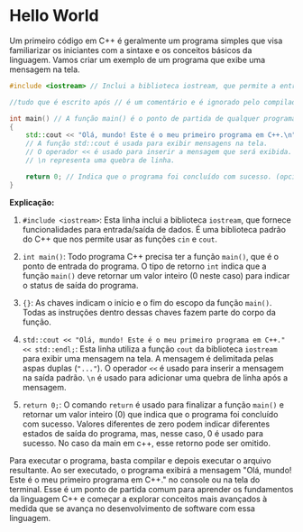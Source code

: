 # Hello World

Um primeiro código em C++ é geralmente um programa simples que visa familiarizar os iniciantes com a sintaxe e os conceitos básicos da linguagem. Vamos criar um exemplo de um programa que exibe uma mensagem na tela.

```cpp
#include <iostream> // Inclui a biblioteca iostream, que permite a entrada/saída de dados.

//tudo que é escrito após // é um comentário e é ignorado pelo compilador.

int main() // A função main() é o ponto de partida de qualquer programa C++.
{
    std::cout << "Olá, mundo! Este é o meu primeiro programa em C++.\n";
    // A função std::cout é usada para exibir mensagens na tela.
    // O operador << é usado para inserir a mensagem que será exibida.
    // \n representa uma quebra de linha.

    return 0; // Indica que o programa foi concluído com sucesso. (opcional)
}
```

**Explicação:**

1. `#include <iostream>`: Esta linha inclui a biblioteca `iostream`, que fornece funcionalidades para entrada/saída de dados. É uma biblioteca padrão do C++ que nos permite usar as funções `cin` e `cout`.

2. `int main()`: Todo programa C++ precisa ter a função `main()`, que é o ponto de entrada do programa. O tipo de retorno `int` indica que a função `main()` deve retornar um valor inteiro (0 neste caso) para indicar o status de saída do programa.

3. `{}`: As chaves indicam o início e o fim do escopo da função `main()`. Todas as instruções dentro dessas chaves fazem parte do corpo da função.

4. `std::cout << "Olá, mundo! Este é o meu primeiro programa em C++." << std::endl;`: Esta linha utiliza a função `cout` da biblioteca `iostream` para exibir uma mensagem na tela. A mensagem é delimitada pelas aspas duplas (`"..."`). O operador `<<` é usado para inserir a mensagem na saída padrão. `\n` é usado para adicionar uma quebra de linha após a mensagem.

5. `return 0;`: O comando `return` é usado para finalizar a função `main()` e retornar um valor inteiro (0) que indica que o programa foi concluído com sucesso. Valores diferentes de zero podem indicar diferentes estados de saída do programa, mas, nesse caso, 0 é usado para sucesso. No caso da main em c++, esse retorno pode ser omitido.

Para executar o programa, basta compilar e depois executar o arquivo resultante. Ao ser executado, o programa exibirá a mensagem "Olá, mundo! Este é o meu primeiro programa em C++." no console ou na tela do terminal. Esse é um ponto de partida comum para aprender os fundamentos da linguagem C++ e começar a explorar conceitos mais avançados à medida que se avança no desenvolvimento de software com essa linguagem.